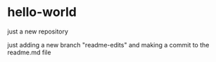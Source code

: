 # hello-world
just a new repository

just adding a new branch "readme-edits" and making a commit to the readme.md file
